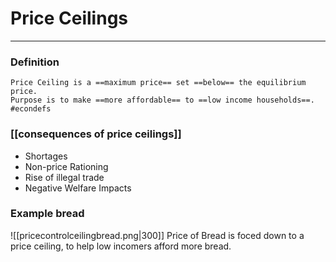 # Price Ceilings
---
### Definition
```ad-definition
Price Ceiling is a ==maximum price== set ==below== the equilibrium price.
Purpose is to make ==more affordable== to ==low income households==.
#econdefs
```

### [[consequences of price ceilings]]
- Shortages
- Non-price Rationing
- Rise of illegal trade
- Negative Welfare Impacts


### Example bread
![[pricecontrolceilingbread.png|300]]
Price of Bread is foced down to a price ceiling, to help low incomers afford more bread.
